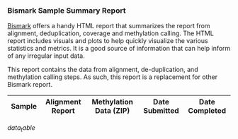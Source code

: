 ### Bismark Sample Summary Report
[Bismark]([@bismark]) offers a handy HTML report that summarizes the report from alignment, deduplication, coverage and methylation calling. The HTML report includes visuals and plots to help quickly visualize the various statistics and metrics. It is a good source of information that can help inform of any irregular input data.

This report contains the data from alignment, de-duplication, and methylation calling steps. As such, this report is a replacement for other Bismark report.

| Sample | Alignment Report | Methylation Data (ZIP)   | Date Submitted | Date Completed |
|--------|------------------|--------------------------|----------------|----------------|
$data_table$
